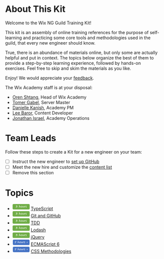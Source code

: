 # About This Kit

Welcome to the Wix NG Guild Training Kit!

This kit is an assembly of online training references for the purpose of self-learning and practicing some core tools and methodologies used in the guild, that every new engineer should know.

True, there is an abundance of materials online, but only some are actually helpful and put in context. The topics below organize the best of them to provide a step-by-step learning experience, followed by hands-on exercises. Feel free to skip and skim the materials as you like.

Enjoy! We would appreciate your [feedback](mailto:academy@wix.com).

The Wix Academy staff is at your disposal:
* [Oren Shtang](mailto:orens@wix.com), Head of Wix Academy
* [Tomer Gabel](mailto:tomerga@wix.com), Server Master
* [Danielle Kanish](mailto:daniellek@wix.com ), Academy PM
* [Lee Baror](mailto:lee.avzuk@gmail.com), Content Developer
* [Jonathan Israel](mailto:jonathani@wix.com), Academy Operations


# Team Leads

Follow these steps to create a Kit for a new engineer on your team:

- [ ] Instruct the new engineer to [set up GitHub](https://help.github.com/articles/set-up-git/)
- [ ] Meet the new hire and customize the [content list](#Topics)
- [ ] Remove this section

# Topics

* ![](assets/time-3h.png)  [TypeScript](https://github.com/wix/ng-training-kit/blob/master/Content/TypeScript.md)
* ![](assets/time-3h.png)  [Git and GitHub](https://github.com/wix/server-training-kit/tree/master/content/Git%20and%20GitHub)
* ![](assets/time-3h.png)  [TDD](https://github.com/wix/server-training-kit/blob/master/content/TDD.md) 
* ![](assets/time-3h.png)  [Lodash](https://github.com/wix/ng-training-kit/blob/master/Content/Lodash/Lodash.md)
* ![](assets/time-3h.png)  [jQuery](https://github.com/wix/ng-training-kit/blob/master/Content/jQuery.md)
* ![](assets/time-5h.png)  [ECMAScript 6](https://github.com/wix/ng-training-kit/blob/master/Content/ES6.md)
* ![](assets/time-5h.png)  [CSS Methodologies](https://github.com/wix/ng-training-kit/blob/master/Content/CSS%20Methodologies.md)
